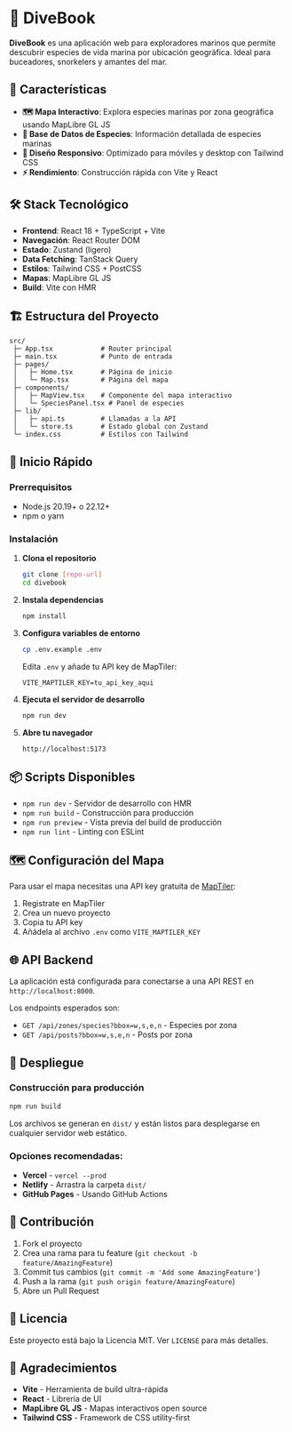 # 🌊 DiveBook

**DiveBook** es una aplicación web para exploradores marinos que permite descubrir especies de vida marina por ubicación geográfica. Ideal para buceadores, snorkelers y amantes del mar.

## 🚀 Características

- **🗺️ Mapa Interactivo**: Explora especies marinas por zona geográfica usando MapLibre GL JS
- **🐠 Base de Datos de Especies**: Información detallada de especies marinas
- **📱 Diseño Responsivo**: Optimizado para móviles y desktop con Tailwind CSS
- **⚡ Rendimiento**: Construcción rápida con Vite y React

## 🛠️ Stack Tecnológico

- **Frontend**: React 18 + TypeScript + Vite
- **Navegación**: React Router DOM
- **Estado**: Zustand (ligero)
- **Data Fetching**: TanStack Query
- **Estilos**: Tailwind CSS + PostCSS
- **Mapas**: MapLibre GL JS
- **Build**: Vite con HMR

## 🏗️ Estructura del Proyecto

```
src/
 ├─ App.tsx            # Router principal
 ├─ main.tsx           # Punto de entrada
 ├─ pages/
 │   ├─ Home.tsx       # Página de inicio
 │   └─ Map.tsx        # Página del mapa
 ├─ components/
 │   ├─ MapView.tsx    # Componente del mapa interactivo
 │   └─ SpeciesPanel.tsx # Panel de especies
 ├─ lib/
 │   ├─ api.ts         # Llamadas a la API
 │   └─ store.ts       # Estado global con Zustand
 └─ index.css          # Estilos con Tailwind
```

## 🚀 Inicio Rápido

### Prerrequisitos
- Node.js 20.19+ o 22.12+
- npm o yarn

### Instalación

1. **Clona el repositorio**
   ```bash
   git clone [repo-url]
   cd divebook
   ```

2. **Instala dependencias**
   ```bash
   npm install
   ```

3. **Configura variables de entorno**
   ```bash
   cp .env.example .env
   ```
   
   Edita `.env` y añade tu API key de MapTiler:
   ```env
   VITE_MAPTILER_KEY=tu_api_key_aqui
   ```

4. **Ejecuta el servidor de desarrollo**
   ```bash
   npm run dev
   ```

5. **Abre tu navegador**
   ```
   http://localhost:5173
   ```

## 📦 Scripts Disponibles

- `npm run dev` - Servidor de desarrollo con HMR
- `npm run build` - Construcción para producción
- `npm run preview` - Vista previa del build de producción
- `npm run lint` - Linting con ESLint

## 🗺️ Configuración del Mapa

Para usar el mapa necesitas una API key gratuita de [MapTiler](https://www.maptiler.com/):

1. Registrate en MapTiler
2. Crea un nuevo proyecto
3. Copia tu API key
4. Añádela al archivo `.env` como `VITE_MAPTILER_KEY`

## 🌐 API Backend

La aplicación está configurada para conectarse a una API REST en `http://localhost:8000`. 

Los endpoints esperados son:
- `GET /api/zones/species?bbox=w,s,e,n` - Especies por zona
- `GET /api/posts?bbox=w,s,e,n` - Posts por zona

## 🚀 Despliegue

### Construcción para producción
```bash
npm run build
```

Los archivos se generan en `dist/` y están listos para desplegarse en cualquier servidor web estático.

### Opciones recomendadas:
- **Vercel** - `vercel --prod`
- **Netlify** - Arrastra la carpeta `dist/`
- **GitHub Pages** - Usando GitHub Actions

## 🤝 Contribución

1. Fork el proyecto
2. Crea una rama para tu feature (`git checkout -b feature/AmazingFeature`)
3. Commit tus cambios (`git commit -m 'Add some AmazingFeature'`)
4. Push a la rama (`git push origin feature/AmazingFeature`)
5. Abre un Pull Request

## 📄 Licencia

Este proyecto está bajo la Licencia MIT. Ver `LICENSE` para más detalles.

## 🙏 Agradecimientos

- **Vite** - Herramienta de build ultra-rápida
- **React** - Librería de UI
- **MapLibre GL JS** - Mapas interactivos open source
- **Tailwind CSS** - Framework de CSS utility-first
